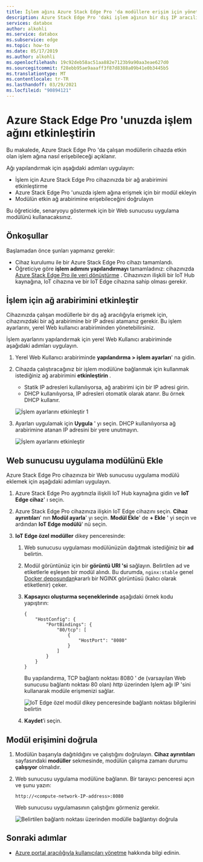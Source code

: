 ```yaml
---
title: İşlem ağını Azure Stack Edge Pro 'da modüllere erişim için yönetme | Microsoft Docs
description: Azure Stack Edge Pro 'daki işlem ağının bir dış IP aracılığıyla modüllere erişim için nasıl genişletileceğini açıklar.
services: databox
author: alkohli
ms.service: databox
ms.subservice: edge
ms.topic: how-to
ms.date: 05/17/2019
ms.author: alkohli
ms.openlocfilehash: 19c92deb58ac51aa882e7123b9a90aa3eae627d0
ms.sourcegitcommit: f28ebb95ae9aaaff3f87d8388a09b41e0b3445b5
ms.translationtype: MT
ms.contentlocale: tr-TR
ms.lasthandoff: 03/29/2021
ms.locfileid: "90894121"
---
```

# <a name="enable-compute-network-on-your-azure-stack-edge-pro"></a>Azure Stack Edge Pro 'unuzda işlem ağını etkinleştirin

Bu makalede, Azure Stack Edge Pro 'da çalışan modüllerin cihazda etkin olan işlem ağına nasıl erişebileceği açıklanır.

Ağı yapılandırmak için aşağıdaki adımları uygulayın:

- İşlem için Azure Stack Edge Pro cihazınızda bir ağ arabirimini etkinleştirme
- Azure Stack Edge Pro 'unuzda işlem ağına erişmek için bir modül ekleyin
- Modülün etkin ağ arabirimine erişebileceğini doğrulayın

Bu öğreticide, senaryoyu göstermek için bir Web sunucusu uygulama modülünü kullanacaksınız.

## <a name="prerequisites"></a>Önkoşullar

Başlamadan önce şunları yapmanız gerekir:

- Cihaz kurulumu ile bir Azure Stack Edge Pro cihazı tamamlandı.
- Öğreticiye göre **işlem adımını yapılandırmayı** tamamladınız: cihazınızda [Azure Stack Edge Pro ile veri dönüştürme](azure-stack-edge-deploy-configure-compute-advanced.md#configure-compute) . Cihazınızın ilişkili bir IoT Hub kaynağına, IoT cihazına ve bir IoT Edge cihazına sahip olması gerekir.

## <a name="enable-network-interface-for-compute"></a>İşlem için ağ arabirimini etkinleştir

Cihazınızda çalışan modüllerle bir dış ağ aracılığıyla erişmek için, cihazınızdaki bir ağ arabirimine bir IP adresi atamanız gerekir. Bu işlem ayarlarını, yerel Web kullanıcı arabiriminden yönetebilirsiniz.

İşlem ayarlarını yapılandırmak için yerel Web Kullanıcı arabiriminde aşağıdaki adımları uygulayın.

1. Yerel Web Kullanıcı arabiriminde **yapılandırma > işlem ayarları**' na gidin.  

2. Cihazda çalıştıracağınız bir işlem modülüne bağlanmak için kullanmak istediğiniz ağ arabirimini **etkinleştirin** .

    - Statik IP adresleri kullanılıyorsa, ağ arabirimi için bir IP adresi girin.
    - DHCP kullanılıyorsa, IP adresleri otomatik olarak atanır. Bu örnek DHCP kullanır.

    ![İşlem ayarlarını etkinleştir 1](media/azure-stack-edge-extend-compute-access-modules/enable-compute-setting-1.png)

3. Ayarları uygulamak için **Uygula** ' yı seçin. DHCP kullanılıyorsa ağ arabirimine atanan IP adresini bir yere unutmayın.

    ![İşlem ayarlarını etkinleştir](media/azure-stack-edge-extend-compute-access-modules/enable-compute-setting-2.png)

## <a name="add-webserver-app-module"></a>Web sunucusu uygulama modülünü Ekle

Azure Stack Edge Pro cihazınıza bir Web sunucusu uygulama modülü eklemek için aşağıdaki adımları uygulayın.

1. Azure Stack Edge Pro aygıtınızla ilişkili IoT Hub kaynağına gidin ve **IoT Edge cihaz**' ı seçin.
2. Azure Stack Edge Pro cihazınıza ilişkin IoT Edge cihazını seçin. **Cihaz ayrıntıları**' nın **Modül ayarla**' yı seçin. **Modül Ekle**' de **+ Ekle** ' yi seçin ve ardından **IoT Edge modülü**' nü seçin.
3. **IoT Edge özel modüller** dikey penceresinde:

    1. Web sunucusu uygulaması modülünüzün dağıtmak istediğiniz bir **ad** belirtin.
    2. Modül görüntünüz için bir **görüntü URI 'si** sağlayın. Belirtilen ad ve etiketlerle eşleşen bir modül alındı. Bu durumda, `nginx:stable` genel [Docker deposundan](https://hub.docker.com/_/nginx/)kararlı bir NGINX görüntüsü (kalıcı olarak etiketlenir) çeker.
    3. **Kapsayıcı oluşturma seçeneklerinde** aşağıdaki örnek kodu yapıştırın:  

        ```
        {
            "HostConfig": {
                "PortBindings": {
                    "80/tcp": [
                        {
                            "HostPort": "8080"
                        }
                    ]
                }
            }
        }
        ```

        Bu yapılandırma, TCP bağlantı noktası 8080 ' de (varsayılan Web sunucusu bağlantı noktası 80 olan) *http* üzerinden Işlem ağı IP 'sini kullanarak modüle erişmenizi sağlar.

        ![IoT Edge özel modül dikey penceresinde bağlantı noktası bilgilerini belirtin](media/azure-stack-edge-extend-compute-access-modules/module-information.png)

    4. **Kaydet**’i seçin.

## <a name="verify-module-access"></a>Modül erişimini doğrula

1. Modülün başarıyla dağıtıldığını ve çalıştığını doğrulayın. **Cihaz ayrıntıları** sayfasındaki **modüller** sekmesinde, modülün çalışma zamanı durumu **çalışıyor** olmalıdır.  
2. Web sunucusu uygulama modülüne bağlanın. Bir tarayıcı penceresi açın ve şunu yazın:

    `http://<compute-network-IP-address>:8080`

    Web sunucusu uygulamasının çalıştığını görmeniz gerekir.

    ![Belirtilen bağlantı noktası üzerinden modülle bağlantıyı doğrula](media/azure-stack-edge-extend-compute-access-modules/verify-connect-module-1.png)

## <a name="next-steps"></a>Sonraki adımlar

- [Azure portal aracılığıyla kullanıcıları yönetme](azure-stack-edge-manage-users.md) hakkında bilgi edinin.
